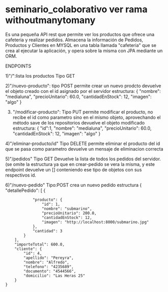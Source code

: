 # seminario_colaborativo ver rama withoutmanytomany

Es una pequeña API rest que permite ver los productos que ofrece una cafeteria y realizar pedidos.
Almacena la información de Pedidos, Productos y Clientes en MYSQL en una tabla llamada "cafeteria"
que se crea al ejecutar la aplicación, y opera sobre la misma con JPA mediante un ORM.

ENDPOINTS

1)"/":lista los productos Tipo GET

2)"/nuevo-producto":
  tipo POST
  permite crear un nuevo prodcto
  devuelve el objeto creado con el id asignado por el servidor
  estructura:  {
        "nombre": "medialuna",
        "precioUnitario": 60.0,
        "cantidadEnStock": 12,
        "imagen": "algo"
    }
    
3) "/modificar-producto":
 Tipo PUT permite modificar el producto, no recibe el id como parametro sino en el mismo objeto, aprovechando el método save de los repositorios
 devuelve el objeto modificado
 estructura:  {
        "id":1,
        "nombre": "medialuna",
        "precioUnitario": 60.0,
        "cantidadEnStock": 12,
        "imagen": "algo"
    }
    
 4)"/eliminar-producto/id" 
 Tipo DELETE permite eliminar el producto del id que se pasa como parametro
 devuelve un mensaje de eliminacion correcta
 
 5)"/pedidos"
 Tipo GET
 Devuelve la lista de todos los pedidos del servidor.(se omite la estructura ya que en crear-pedido se vera la misma,
 y este endpoint devuelve un [] conteniendo ese tipo de objetos con sus respectivos id.
 
 6)"/nuevo-pedido"
 Tipo:POST crea un nuevo pedido
 estructura
     {       
        "detallePedido": [
            {
                
                "producto": {
                    "id": 1,
                    "nombre": "submarino",
                    "precioUnitario": 200.0,
                    "cantidadEnStock": 12,
                    "imagen": "http://localhost:8000/submarino.jpg"
                },
                "cantidad": 3
            }
        ],
        "importeTotal": 600.0,
        "cliente": {
            "id": 4,
            "apellido": "Pereyra",
            "nombre": "Alfredo",
            "telefono": "4235689",
            "documento": "4544566",
            "domicilio": "Las Heras 25"
        }
    }
 
 
